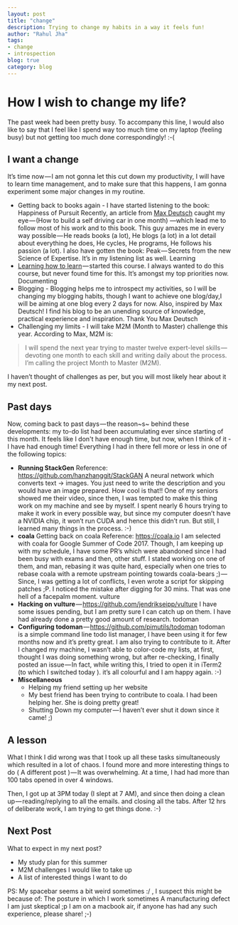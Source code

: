 ```yaml
---
layout: post
title: "change"
description: Trying to change my habits in a way it feels fun!
author: "Rahul Jha"
tags:
- change
- introspection
blog: true
category: blog
---
```


# How I wish to change my life?

The past week had been pretty busy. To accompany this line, I would also like to say that I feel like I spend way too much time on my laptop (feeling busy) but not getting too much done correspondingly! :-(

## I want a change
It’s time now — I am not gonna let this cut down my productivity, I will have to learn time management, and to make sure that this happens, I am gonna experiment some major changes in my routine.
* Getting back to books again -
    I have started listening to the book: Happiness of Pursuit
    Recently, an article from [Max Deutsch](https://medium.com/@maxdeutsch) caught my eye — (How to build a self driving car in one month) —which lead me to follow most of his work and to this book. This guy amazes me in every way possible — He reads books (a lot), He blogs (a lot) in a lot detail about everything he does, He cycles, He programs, He follows his passion (a lot).
    I also have gotten the book: Peak — Secrets from the new Science of Expertise. It’s in my listening list as well.
    Learning
* [Learning how to learn](http://coursera.org/learn/learning-how-to-learn) — started this course.
    I always wanted to do this course, but never found time for this. It’s amongst my top priorities now.
    Documenting
* Blogging -
    Blogging helps me to introspect my activities, so I will be changing my blogging habits, though I want to achieve one blog/day,I will be aiming at one blog every 2 days for now.  Also, inspired by Max Deutsch! I find his blog to be an unending source of knowledge, practical experience and inspiration. Thank You Max Deutsch
* Challenging my limits -
    I will take M2M (Month to Master) challenge this year.
    According to Max, M2M is:
> I will spend the next year trying to master twelve expert-level skills — devoting one month to each skill and writing daily about the process. I’m calling the project Month to Master (M2M).

I haven’t thought of challenges as per, but you will most likely hear about it my next post.

## Past days

Now, coming back to past days — the reason~s~ behind these developments: my to-do list had been accumulating ever since starting of this month. It feels like I don't have enough time, but now, when I think of it - I have had enough time!
Everything I had in there fell more or less in one of the following topics:
- **Running StackGen**
    Reference: https://github.com/hanzhanggit/StackGAN
    A neural network which converts text -> images. You just need to write the description and you would have an image prepared. How cool is that!!
    One of my seniors showed me their video, since then, I was tempted to make this thing work on my machine and see by myself. I spent nearly 6 hours trying to make it work in every possible way, but since my computer doesn’t have a NVIDIA chip, it won’t run CUDA and hence this didn’t run. But still, I learned many things in the process. :-)
- **coala**
    Getting back on coala
    Reference: https://coala.io
    I am selected with coala for Google Summer of Code 2017. Though, I am keeping up with my schedule, I have some PR’s which were abandoned since I had been busy with exams and then, other stuff. I stated working on one of them, and man, rebasing it was quite hard, especially when one tries to rebase coala with a remote upstream pointing towards coala-bears ;) — Since, I was getting a lot of conflicts, I even wrote a script for skipping patches ;P. I noticed the mistake after digging for 30 mins. That was one hell of a facepalm moment.
    vulture
- **Hacking on vulture** — https://github.com/jendrikseipp/vulture
    I have some issues pending, but I am pretty sure I can catch up on them. I have had already done a pretty good amount of research.
    todoman
- **Configuring todoman** — https://github.com/pimutils/todoman
    todoman is a simple command line todo list manager, I have been using it for few months now and it’s pretty great. I am also trying to contribute to it.
    After I changed my machine, I wasn’t able to color-code my lists, at first, thought I was doing something wrong, but after re-checking, I finally posted an issue — In fact, while writing this, I tried to open it in iTerm2 (to which I switched today ). it’s all colourful and I am happy again. :-)
- **Miscellaneous**
    - Helping my friend setting up her website
    - My best friend has been trying to contribute to coala. I had been helping her. She is doing pretty great!
    - Shutting Down my computer — I haven’t ever shut it down since it came! ;)

## A lesson
What I think I did wrong was that I took up all these tasks simultaneously which resulted in a lot of chaos. I found more and more interesting things to do ( A different post ) — It was overwhelming. At a time, I had had more than 100 tabs opened in over 4 windows.

Then, I got up at 3PM today (I slept at 7 AM), and since then doing a clean up — reading/replying to all the emails. and closing all the tabs. After 12 hrs of deliberate work, I am trying to get things done. :-)

## Next Post
What to expect in my next post?
- My study plan for this summer
- M2M challenges I would like to take up
- A list of interested things I want to do

PS: My spacebar seems a bit weird sometimes :/ , I suspect this might be because of:
The posture in which I work sometimes
A manufacturing defect
I am just skeptical ;p
I am on a macbook air, if anyone has had any such experience, please share! ;-)
